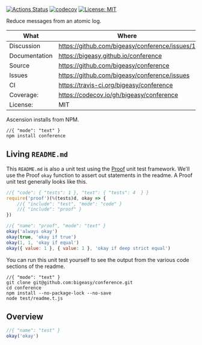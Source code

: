 [![Actions Status](https://github.com/bigeasy/conference/workflows/Node%20CI/badge.svg)](https://github.com/bigeasy/conference/actions)
[![codecov](https://codecov.io/gh/bigeasy/conference/branch/master/graph/badge.svg)](https://codecov.io/gh/bigeasy/conference)
[![License: MIT](https://img.shields.io/badge/License-MIT-yellow.svg)](https://opensource.org/licenses/MIT)

Reduce messages from an atomic log.

| What          | Where                                             |
| --- | --- |
| Discussion    | https://github.com/bigeasy/conference/issues/1    |
| Documentation | https://bigeasy.github.io/conference              |
| Source        | https://github.com/bigeasy/conference             |
| Issues        | https://github.com/bigeasy/conference/issues      |
| CI            | https://travis-ci.org/bigeasy/conference          |
| Coverage:     | https://codecov.io/gh/bigeasy/conference          |
| License:      | MIT                                               |

Ascension installs from NPM.

```
//{ "mode": "text" }
npm install conference
```

## Living `README.md`

This `README.md` is also a unit test using the
[Proof](https://github.com/bigeasy/proof) unit test framework. We'll use the
Proof `okay` function to assert out statements in the readme. A Proof unit test
generally looks like this.

```javascript
//{ "code": { "tests": 1 }, "text": { "tests": 4  } }
require('proof')(%(tests)d, okay => {
    //{ "include": "test", "mode": "code" }
    //{ "include": "proof" }
})
```

```javascript
//{ "name": "proof", "mode": "text" }
okay('always okay')
okay(true, 'okay if true')
okay(1, 1, 'okay if equal')
okay({ value: 1 }, { value: 1 }, 'okay if deep strict equal')
```

You can run this unit test yourself to see the output from the various
code sections of the readme.

```text
//{ "mode": "text" }
git clone git@github.com:bigeasy/conference.git
cd conference
npm install --no-package-lock --no-save
node test/readme.t.js
```

## Overview

```javascript
//{ "name": "test" }
okay('okay')
```
